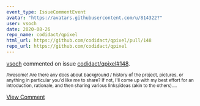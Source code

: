 ```yaml
---
event_type: IssueCommentEvent
avatar: "https://avatars.githubusercontent.com/u/814322?"
user: vsoch
date: 2020-08-26
repo_name: codidact/qpixel
html_url: https://github.com/codidact/qpixel/pull/148
repo_url: https://github.com/codidact/qpixel
---
```


<a href='https://github.com/vsoch' target='_blank'>vsoch</a> commented on issue <a href='https://github.com/codidact/qpixel/pull/148' target='_blank'>codidact/qpixel#148</a>.

<small>Awesome! Are there any docs about background / history of the project, pictures, or anything in particular you'd like me to share? If not, I'll come up with my best effort for an introduction, rationale, and then sharing various links/ideas (akin to the others)....</small>

<a href='https://github.com/codidact/qpixel/pull/148' target='_blank'>View Comment</a>